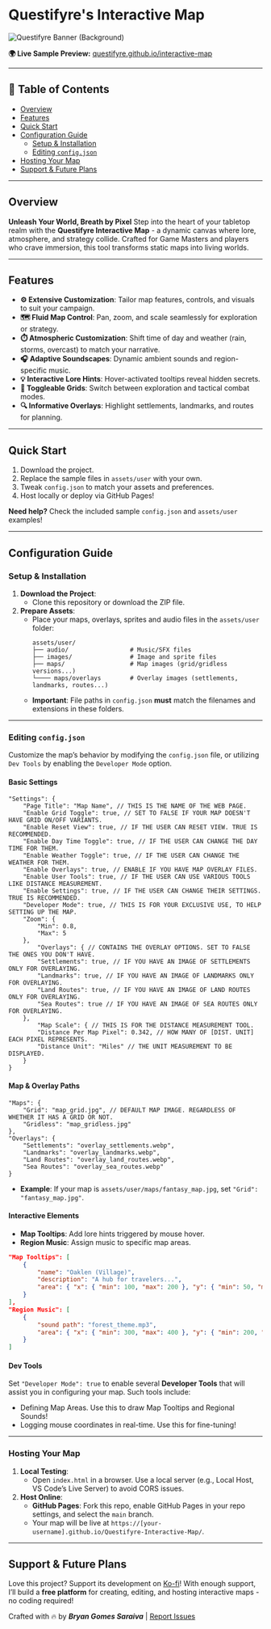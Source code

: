 # Questifyre's Interactive Map  

![Questifyre Banner (Background)](https://github.com/user-attachments/assets/dda74dd7-75ad-4aa4-b4b7-20833f564694)

**🌍 Live Sample Preview:** [questifyre.github.io/interactive-map](https://questifyre.github.io/interactive-map/)

---

## 🚩 Table of Contents
- [Overview](#overview)  
- [Features](#features)  
- [Quick Start](#quick-start)  
- [Configuration Guide](#configuration-guide)  
  - [Setup & Installation](#setup--installation)  
  - [Editing `config.json`](#editing-configjson)  
- [Hosting Your Map](#hosting-your-map)  
- [Support & Future Plans](#support--future-plans)  

---

## Overview
**Unleash Your World, Breath by Pixel**
Step into the heart of your tabletop realm with the **Questifyre Interactive Map** - a dynamic canvas where lore, atmosphere, and strategy collide. Crafted for Game Masters and players who crave immersion, this tool transforms static maps into living worlds.

---

## Features
- **⚙️ Extensive Customization**: Tailor map features, controls, and visuals to suit your campaign.  
- **🗺️ Fluid Map Control**: Pan, zoom, and scale seamlessly for exploration or strategy.  
- **⏱️ Atmospheric Customization**: Shift time of day and weather (rain, storms, overcast) to match your narrative.  
- **🎧 Adaptive Soundscapes**: Dynamic ambient sounds and region-specific music.  
- **💡 Interactive Lore Hints**: Hover-activated tooltips reveal hidden secrets.  
- **📐 Toggleable Grids**: Switch between exploration and tactical combat modes.  
- **🔍 Informative Overlays**: Highlight settlements, landmarks, and routes for planning.  

---

## Quick Start
1. Download the project.  
2. Replace the sample files in `assets/user` with your own.  
3. Tweak `config.json` to match your assets and preferences.  
4. Host locally or deploy via GitHub Pages!  

**Need help?** Check the included sample `config.json` and `assets/user` examples!  

--- 

## Configuration Guide  

### Setup & Installation  
1. **Download the Project**:  
   - Clone this repository or download the ZIP file.  
2. **Prepare Assets**:  
   - Place your maps, overlays, sprites and audio files in the `assets/user` folder:  
     ```
     assets/user/  
     ├── audio/                 # Music/SFX files  
     ├── images/                # Image and sprite files
     ├── maps/                  # Map images (grid/gridless versions...)  
     └──── maps/overlays        # Overlay images (settlements, landmarks, routes...)  
     ```  
   - **Important**: File paths in `config.json` **must** match the filenames and extensions in these folders.  

---

### Editing `config.json`  
Customize the map’s behavior by modifying the `config.json` file, or utilizing `Dev Tools` by enabling the `Developer Mode` option.  

#### Basic Settings  
```jsonc
"Settings": {  
    "Page Title": "Map Name", // THIS IS THE NAME OF THE WEB PAGE.
    "Enable Grid Toggle": true, // SET TO FALSE IF YOUR MAP DOESN'T HAVE GRID ON/OFF VARIANTS.
    "Enable Reset View": true, // IF THE USER CAN RESET VIEW. TRUE IS RECOMMENDED.
    "Enable Day Time Toggle": true, // IF THE USER CAN CHANGE THE DAY TIME FOR THEM.
    "Enable Weather Toggle": true, // IF THE USER CAN CHANGE THE WEATHER FOR THEM.
    "Enable Overlays": true, // ENABLE IF YOU HAVE MAP OVERLAY FILES.
    "Enable User Tools": true, // IF THE USER CAN USE VARIOUS TOOLS LIKE DISTANCE MEASUREMENT.
    "Enable Settings": true, // IF THE USER CAN CHANGE THEIR SETTINGS. TRUE IS RECOMMENDED.
    "Developer Mode": true, // THIS IS FOR YOUR EXCLUSIVE USE, TO HELP SETTING UP THE MAP.
    "Zoom": {
        "Min": 0.8,
        "Max": 5
    },
        "Overlays": { // CONTAINS THE OVERLAY OPTIONS. SET TO FALSE THE ONES YOU DON'T HAVE.
        "Settlements": true, // IF YOU HAVE AN IMAGE OF SETTLEMENTS ONLY FOR OVERLAYING.
        "Landmarks": true, // IF YOU HAVE AN IMAGE OF LANDMARKS ONLY FOR OVERLAYING.
        "Land Routes": true, // IF YOU HAVE AN IMAGE OF LAND ROUTES ONLY FOR OVERLAYING.
        "Sea Routes": true // IF YOU HAVE AN IMAGE OF SEA ROUTES ONLY FOR OVERLAYING.
    },
        "Map Scale": { // THIS IS FOR THE DISTANCE MEASUREMENT TOOL.
        "Distance Per Map Pixel": 0.342, // HOW MANY OF [DIST. UNIT] EACH PIXEL REPRESENTS.
        "Distance Unit": "Miles" // THE UNIT MEASUREMENT TO BE DISPLAYED.
    }
}  
```  

#### Map & Overlay Paths  
```jsonc
"Maps": {  
    "Grid": "map_grid.jpg", // DEFAULT MAP IMAGE. REGARDLESS OF WHETHER IT HAS A GRID OR NOT.
    "Gridless": "map_gridless.jpg"
},  
"Overlays": {  
    "Settlements": "overlay_settlements.webp",
    "Landmarks": "overlay_landmarks.webp",
    "Land Routes": "overlay_land_routes.webp",
    "Sea Routes": "overlay_sea_routes.webp"
}  
```  
- **Example**: If your map is `assets/user/maps/fantasy_map.jpg`, set `"Grid": "fantasy_map.jpg"`.  

#### Interactive Elements  
- **Map Tooltips**: Add lore hints triggered by mouse hover.  
- **Region Music**: Assign music to specific map areas.  
```json  
"Map Tooltips": [  
    {  
        "name": "Oaklen (Village)",  
        "description": "A hub for travelers...",  
        "area": { "x": { "min": 100, "max": 200 }, "y": { "min": 50, "max": 150 } }  
    }  
],  
"Region Music": [  
    {  
        "sound path": "forest_theme.mp3",  
        "area": { "x": { "min": 300, "max": 400 }, "y": { "min": 200, "max": 300 } }  
    }  
]  
```  

#### Dev Tools
Set `"Developer Mode": true` to enable several **Developer Tools** that will assist you in configuring your map. Such tools include:
- Defining Map Areas. Use this to draw Map Tooltips and Regional Sounds!
- Logging mouse coordinates in real-time. Use this for fine-tuning!

---

### Hosting Your Map  
1. **Local Testing**:  
   - Open `index.html` in a browser. Use a local server (e.g., Local Host, VS Code’s Live Server) to avoid CORS issues.  
2. **Host Online**:  
   - **GitHub Pages**: Fork this repo, enable GitHub Pages in your repo settings, and select the `main` branch.  
   - Your map will be live at `https://[your-username].github.io/Questifyre-Interactive-Map/`.  

---

## Support & Future Plans  
Love this project? Support its development on [Ko-fi](https://ko-fi.com/questifyre)! With enough support, I’ll build a **free platform** for creating, editing, and hosting interactive maps - no coding required!  

Crafted with 🔥 by ***Bryan Gomes Saraiva*** | [Report Issues](https://github.com/your-repo/issues)
